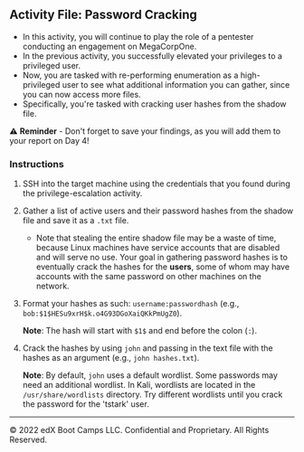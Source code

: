 ## Activity File: Password Cracking

- In this activity, you will continue to play the role of a pentester conducting an engagement on MegaCorpOne.
- In the previous activity, you successfully elevated your privileges to a privileged user.
- Now, you are tasked with re-performing enumeration as a high-privileged user to see what additional information you can gather, since you can now access more files.
- Specifically, you're tasked with cracking user hashes from the shadow file.

⚠️ **Reminder** - Don't forget to save your findings, as you will add them to your report on Day 4!


### Instructions 

1. SSH into the target machine using the credentials that you found during the privilege-escalation activity.

2. Gather a list of active users and their password hashes from the shadow file and save it as a `.txt` file.
     - Note that stealing the entire shadow file may be a waste of time, because Linux machines have service accounts that are disabled and will serve no use. Your goal in gathering password hashes is to eventually crack the hashes for the **users**, some of whom may have accounts with the same password on other machines on the network. 

3. Format your hashes as such: `username:passwordhash` (e.g., `bob:$1$HESu9xrH$k.o4G93DGoXaiQKkPmUgZ0`). 

     **Note**: The hash will start with `$1$` and end before the colon (`:`).

4. Crack the hashes by using `john` and passing in the text file with the hashes as an argument (e.g., `john hashes.txt`).

     **Note**: By default, `john` uses a default wordlist. Some passwords may need an additional wordlist. In Kali, wordlists are located in the `/usr/share/wordlists` directory. Try different wordlists until you crack the password for the 'tstark' user. 


---

© 2022 edX Boot Camps LLC. Confidential and Proprietary. All Rights Reserved.



